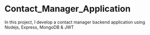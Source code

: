 # Contact_Manager_Application
In this project, I develop a contact manager backend application using Nodejs, Express, MongoDB &amp; JWT
